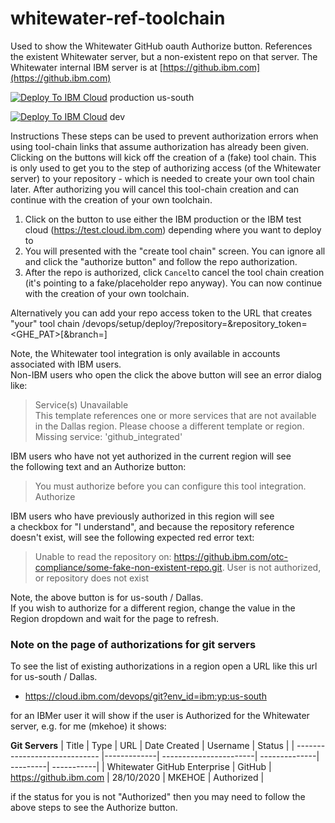 # whitewater-ref-toolchain

Used to show the Whitewater GitHub oauth Authorize button. References the existent Whitewater server, but a non-existent repo on that server.
The Whitewater internal IBM server is at [https://github.ibm.com](https://github.ibm.com)


[![Deploy To IBM Cloud](https://cloud.ibm.com/devops/graphics/create_toolchain_button.png)](https://cloud.ibm.com/devops/setup/deploy?repository=https%3A//github.com/maire-kehoe/whitewater-ref-toolchain&env_id=ibm:yp:us-south) production us-south

[![Deploy To IBM Cloud](https://cloud.ibm.com/devops/graphics/create_toolchain_button.png)](https://dev.console.test.cloud.ibm.com/devops/setup/deploy?repository=https%3A//github.com/maire-kehoe/whitewater-ref-toolchain&env_id=ibm:yp:us-south) dev

Instructions 
These steps can be used to prevent authorization errors when using tool-chain links that assume authorization has already been given. 
Clicking on the buttons will kick off the creation of a (fake) tool chain. This is only used to get you to the step of authorizing access (of the Whitewater server) to your repository - which is needed to create your own tool chain later. After authorizing you will cancel this tool-chain creation and can continue with the creation of your own toolchain.
1. Click on the button to use either the IBM production or the IBM test cloud (https://test.cloud.ibm.com) depending where you want to deploy to
2. You will presented with the "create tool chain" screen. You can ignore all and click the "authorize button" and follow the repo authorization.
3. After the repo is authorized, click `Cancel`to cancel the tool chain creation (it's pointing to a fake/placeholder repo anyway).
You can now continue with the creation of your own toolchain.

Alternatively you can add your repo access token to the URL that creates "your" tool chain <your-Cloud-URL>/devops/setup/deploy/?repository=<your-repo-URL>&repository_token=<GHE_PAT>[&branch=<branch if not default branch>]

Note, the Whitewater tool integration is only available in accounts associated with IBM users.  
Non-IBM users who open the click the above button will see an error dialog like:
> Service(s) Unavailable  
> This template references one or more services that are not available in the Dallas region. Please choose a different template or region.  
> Missing service: 'github_integrated'

IBM users who have not yet authorized in the current region will see  
the following text and an Authorize button:
> You must authorize before you can configure this tool integration.  
> Authorize

IBM users who have previously authorized in this region will see  
a checkbox for "I understand",
and because the repository reference doesn't exist, will see the following expected red error text:
> Unable to read the repository on: https://github.ibm.com/otc-compliance/some-fake-non-existent-repo.git. User is not authorized, or repository does not exist

Note, the above button is for us-south / Dallas.  
If you wish to authorize for a different region, change the value in the Region dropdown and wait for the page to refresh.


### Note on the page of authorizations for git servers

To see the list of existing authorizations in a region open a URL like this url for us-south / Dallas.
- https://cloud.ibm.com/devops/git?env_id=ibm:yp:us-south

for an IBMer user it will show if the user is Authorized for the Whitewater server,
e.g. for me (mkehoe) it shows:

**Git Servers**
| Title                         | Type        | URL                    | Date Created  | Username | Status     |
| ----------------------------- |-------------| -----------------------| --------------| ---------| -----------|
| Whitewater GitHub Enterprise  | GitHub      | https://github.ibm.com | 28/10/2020    | MKEHOE   | Authorized |

if the status for you is not "Authorized" then you may need to follow the above steps to see the Authorize button.
